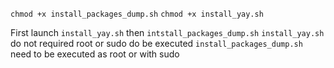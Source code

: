 `chmod +x install_packages_dump.sh`
`chmod +x install_yay.sh`

First launch `install_yay.sh` then `intstall_packages_dump.sh`
`install_yay.sh` do not required root or sudo do be executed
`install_packages_dump.sh` need to be executed as root or with sudo
